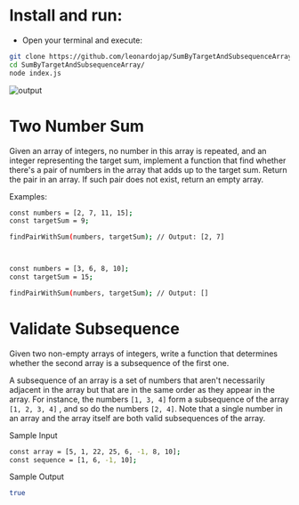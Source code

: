 # Install and run:

- Open your terminal and execute:

```bash
git clone https://github.com/leonardojap/SumByTargetAndSubsequenceArray.git
cd SumByTargetAndSubsequenceArray/
node index.js
```

![output](https://github.com/leonardojap/SumByTargetAndSubsequenceArray/assets/8810299/d6bd3f5f-6d6d-4ab2-b1bc-2e47925093d7)


# Two Number Sum

Given an array of integers, no number in this array is repeated, and an integer representing the target sum, implement a function that find whether there's a pair of numbers in the array that adds up to the target sum. Return the pair in an array. If such pair does not exist, return an empty array.

Examples:

```bash
const numbers = [2, 7, 11, 15];
const targetSum = 9;

findPairWithSum(numbers, targetSum); // Output: [2, 7]



const numbers = [3, 6, 8, 10];
const targetSum = 15;

findPairWithSum(numbers, targetSum); // Output: []
```

# Validate Subsequence

Given two non-empty arrays of integers, write a function that determines whether the second array is a subsequence of the first one.

A subsequence of an array is a set of numbers that aren't necessarily adjacent in the array but that are in the same order as they appear in the array. 
For instance, the numbers `[1, 3, 4]` form a subsequence of the array `[1, 2, 3, 4]` , and so do the numbers `[2, 4]`. Note that a single number in an array and the array itself are both valid subsequences of the array.


Sample Input

```bash
const array = [5, 1, 22, 25, 6, -1, 8, 10];
const sequence = [1, 6, -1, 10];
```

Sample Output
```bash
true
```


